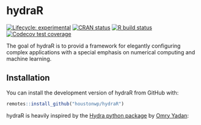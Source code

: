 
<!-- README.md is generated from README.Rmd. Please edit that file -->

# hydraR

<!-- badges: start -->

[![Lifecycle:
experimental](https://img.shields.io/badge/lifecycle-experimental-orange.svg)](https://www.tidyverse.org/lifecycle/#experimental)
[![CRAN
status](https://www.r-pkg.org/badges/version/hydraR)](https://CRAN.R-project.org/package=hydraR)
[![R build
status](https://github.com/Houstonwp/hydraR/workflows/R-CMD-check/badge.svg)](https://github.com/Houstonwp/hydraR/actions)
[![Codecov test
coverage](https://codecov.io/gh/Houstonwp/hydraR/branch/master/graph/badge.svg)](https://codecov.io/gh/Houstonwp/hydraR?branch=master)
<!-- badges: end -->

The goal of hydraR is to provid a framework for elegantly configuring complex applications with a special emphasis on numerical computing and machine learning.

## Installation

You can install the development version of hydraR from GitHub with:

``` r
remotes::install_github("houstonwp/hydraR")
```

hydraR is heavily inspired by the [Hydra python
package](https://github.com/facebookresearch/hydra) by [Omry
Yadan](https://github.com/omry):
